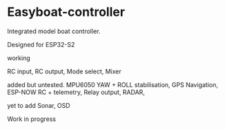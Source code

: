 # Easyboat-controller
Integrated model boat controller.

Designed for ESP32-S2

working

RC input, RC output, Mode select, Mixer

added but untested.
MPU6050 YAW + ROLL stabilisation, GPS Navigation, ESP-NOW RC + telemetry, Relay output, RADAR, 

yet to add
Sonar, OSD

Work in progress
